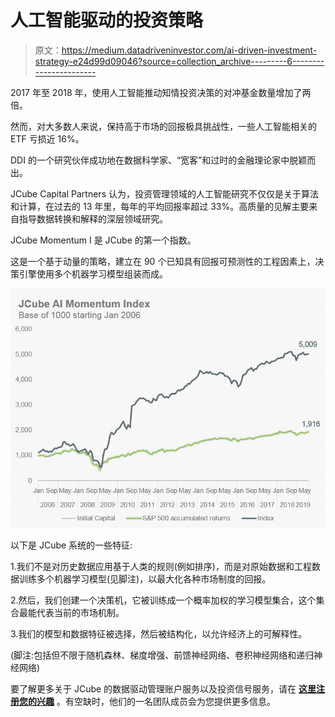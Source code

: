 # 人工智能驱动的投资策略

> 原文：<https://medium.datadriveninvestor.com/ai-driven-investment-strategy-e24d99d09046?source=collection_archive---------6----------------------->

2017 年至 2018 年，使用人工智能推动知情投资决策的对冲基金数量增加了两倍。

然而，对大多数人来说，保持高于市场的回报极具挑战性，一些人工智能相关的 ETF 亏损近 16%。

DDI 的一个研究伙伴成功地在数据科学家、“宽客”和过时的金融理论家中脱颖而出。

JCube Capital Partners 认为，投资管理领域的人工智能研究不仅仅是关于算法和计算，在过去的 13 年里，每年的平均回报率超过 33%。高质量的见解主要来自指导数据转换和解释的深层领域研究。

JCube Momentum I 是 JCube 的第一个指数。

这是一个基于动量的策略，建立在 90 个已知具有回报可预测性的工程因素上，决策引擎使用多个机器学习模型组装而成。

![](img/8978e853872fb474943fc803fb26954c.png)

以下是 JCube 系统的一些特征:

1.我们不是对历史数据应用基于人类的规则(例如排序)，而是对原始数据和工程数据训练多个机器学习模型(见脚注)，以最大化各种市场制度的回报。

2.然后，我们创建一个决策机，它被训练成一个概率加权的学习模型集合，这个集合最能代表当前的市场机制。

3.我们的模型和数据特征被选择，然后被结构化，以允许经济上的可解释性。

(脚注:包括但不限于随机森林、梯度增强、前馈神经网络、卷积神经网络和递归神经网络)

要了解更多关于 JCube 的数据驱动管理账户服务以及投资信号服务，请在 [**这里注册您的兴趣**](http://www.jcubefund.com/managedaccount/) 。有空缺时，他们的一名团队成员会为您提供更多信息。